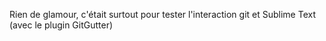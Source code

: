 Rien de glamour, c'était surtout pour tester l'interaction git et Sublime Text (avec le plugin GitGutter)
